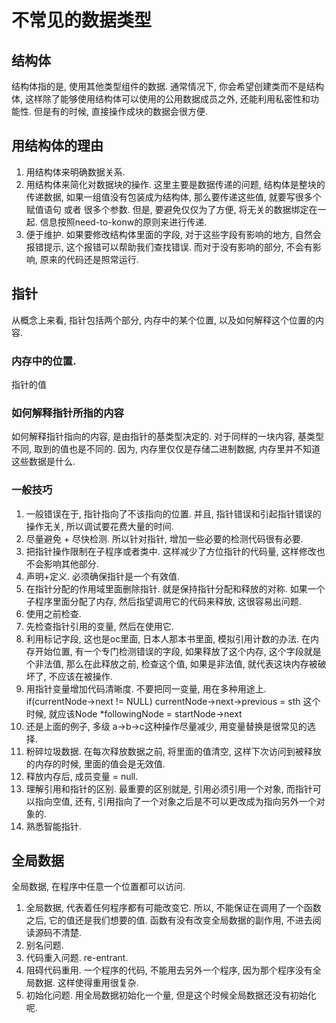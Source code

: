 # 不常见的数据类型

## 结构体

结构体指的是, 使用其他类型组件的数据. 通常情况下, 你会希望创建类而不是结构体, 这样除了能够使用结构体可以使用的公用数据成员之外, 还能利用私密性和功能性. 但是有的时候, 直接操作成块的数据会很方便.

## 用结构体的理由

1. 用结构体来明确数据关系.
1. 用结构体来简化对数据块的操作. 这里主要是数据传递的问题, 结构体是整块的传递数据, 如果一组值没有包装成为结构体, 那么要传递这些值, 就要写很多个赋值语句 或者 很多个参数. 但是, 要避免仅仅为了方便, 将无关的数据绑定在一起. 信息按照need-to-konw的原则来进行传递.
1. 便于维护. 如果要修改结构体里面的字段, 对于这些字段有影响的地方, 自然会报错提示, 这个报错可以帮助我们查找错误. 而对于没有影响的部分, 不会有影响, 原来的代码还是照常运行.

## 指针

从概念上来看, 指针包括两个部分, 内存中的某个位置, 以及如何解释这个位置的内容.

### 内存中的位置.

指针的值

### 如何解释指针所指的内容

如何解释指针指向的内容, 是由指针的基类型决定的. 对于同样的一块内容, 基类型不同, 取到的值也是不同的. 因为, 内存里仅仅是存储二进制数据, 内存里并不知道这些数据是什么.

### 一般技巧

1. 一般错误在于, 指针指向了不该指向的位置. 并且, 指针错误和引起指针错误的操作无关, 所以调试要花费大量的时间.
1. 尽量避免 + 尽快检测. 所以针对指针, 增加一些必要的检测代码很有必要.
1. 把指针操作限制在子程序或者类中. 这样减少了方位指针的代码量, 这样修改也不会影响其他部分.
1. 声明+定义. 必须确保指针是一个有效值.
1. 在指针分配的作用域里面删除指针. 就是保持指针分配和释放的对称. 如果一个子程序里面分配了内存, 然后指望调用它的代码来释放, 这很容易出问题.
1. 使用之前检查.
1. 先检查指针引用的变量, 然后在使用它.
1. 利用标记字段, 这也是oc里面, 日本人那本书里面, 模拟引用计数的办法. 在内存开始位置, 有一个专门检测错误的字段, 如果释放了这个内存, 这个字段就是个非法值, 那么在此释放之前, 检查这个值, 如果是非法值, 就代表这块内存被破坏了, 不应该在被操作.
1. 用指针变量增加代码清晰度. 不要把同一变量, 用在多种用途上.
    if(currentNode->next != NULL)
    currentNode->next->previous = sth
    这个时候, 就应该Node *followingNode = startNode->next
1. 还是上面的例子, 多级 a->b->c这种操作尽量减少, 用变量替换是很常见的选择.
1. 粉碎垃圾数据. 在每次释放数据之前, 将里面的值清空, 这样下次访问到被释放的内存的时候, 里面的值会是无效值.
1. 释放内存后, 成员变量 = null.
1. 理解引用和指针的区别. 最重要的区别就是, 引用必须引用一个对象, 而指针可以指向空值, 还有, 引用指向了一个对象之后是不可以更改成为指向另外一个对象的.
1. 熟悉智能指针.

## 全局数据

全局数据, 在程序中任意一个位置都可以访问.

1. 全局数据, 代表着任何程序都有可能改变它. 所以, 不能保证在调用了一个函数之后, 它的值还是我们想要的值. 函数有没有改变全局数据的副作用, 不进去阅读源码不清楚.
1. 别名问题.
1. 代码重入问题. re-entrant.
1. 阻碍代码重用. 一个程序的代码, 不能用去另外一个程序, 因为那个程序没有全局数据. 这样使得重用很复杂.
1. 初始化问题. 用全局数据初始化一个量, 但是这个时候全局数据还没有初始化呢.

